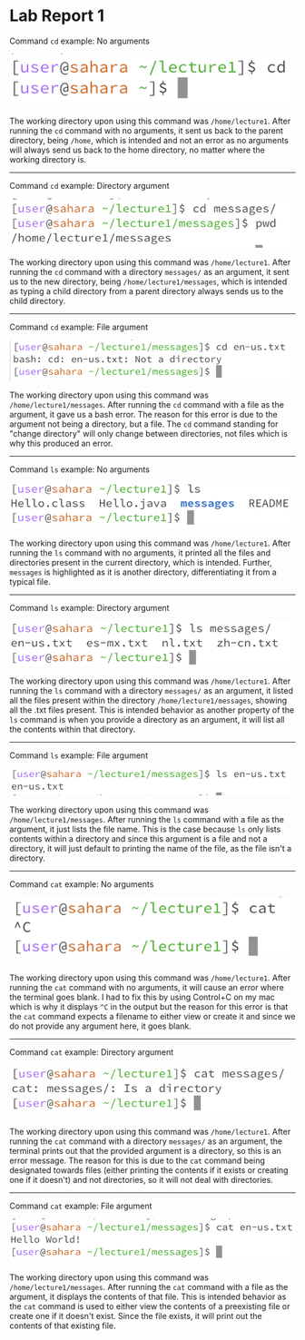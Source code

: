 # Lab Report 1
Command `cd` example: No arguments

![Image](/lab1images/l1cd1.png)

The working directory upon using this command was `/home/lecture1`. After running the `cd` command with no arguments, it sent us back to the parent directory, being `/home`, which is intended and not an error as no arguments will always send us back to the home directory, no matter where the working directory is. 

***

Command `cd` example: Directory argument

![Image](/lab1images/l1cd2.png)

The working directory upon using this command was `/home/lecture1`. After running the `cd` command with a directory `messages/` as an argument, it sent us to the new directory, being `/home/lecture1/messages`, which is intended as typing a child directory from a parent directory always sends us to the child directory. 

***

Command `cd` example: File argument

![Image](/lab1images/l1cd3.png)

The working directory upon using this command was `/home/lecture1/messages`. After running the `cd` command with a file as the argument, it gave us a bash error. The reason for this error is due to the argument not being a directory, but a file. The `cd` command standing for "change directory" will only change between directories, not files which is why this produced an error.

***

Command `ls` example: No arguments

![Image](/lab1images/l1ls1.png)

The working directory upon using this command was `/home/lecture1`. After running the `ls` command with no arguments, it printed all the files and directories present in the current directory, which is intended. Further, `messages` is highlighted as it is another directory, differentiating it from a typical file.

***

Command `ls` example: Directory argument

![Image](/lab1images/l1ls2.png)

The working directory upon using this command was `/home/lecture1`. After running the `ls` command with a directory `messages/` as an argument, it listed all the files present within the directory `/home/lecture1/messages`, showing all the .txt files present. This is intended behavior as another property of the `ls` command is when you provide a directory as an argument, it will list all the contents within that directory.

***

Command `ls` example: File argument

![Image](/lab1images/l1ls3.png)

The working directory upon using this command was `/home/lecture1/messages`. After running the `ls` command with a file as the argument, it just lists the file name. This is the case because `ls` only lists contents within a directory and since this argument is a file and not a directory, it will just default to printing the name of the file, as the file isn't a directory. 

***

Command `cat` example: No arguments

![Image](/lab1images/l1cat1.png)

The working directory upon using this command was `/home/lecture1`. After running the `cat` command with no arguments, it will cause an error where the terminal goes blank. I had to fix this by using Control+C on my mac which is why it displays `^C` in the output but the reason for this error is that the `cat` command expects a filename to either view or create it and since we do not provide any argument here, it goes blank.

***

Command `cat` example: Directory argument

![Image](/lab1images/l1cat2.png)

The working directory upon using this command was `/home/lecture1`. After running the `cat` command with a directory `messages/` as an argument, the terminal prints out that the provided argument is a directory, so this is an error message. The reason for this is due to the `cat` command being designated towards files (either printing the contents if it exists or creating one if it doesn't) and not directories, so it will not deal with directories.

***

Command `cat` example: File argument

![Image](/lab1images/l1cat3.png)

The working directory upon using this command was `/home/lecture1/messages`. After running the `cat` command with a file as the argument, it displays the contents of that file. This is intended behavior as the `cat` command is used to either view the contents of a preexisting file or create one if it doesn't exist. Since the file exists, it will print out the contents of that existing file.

